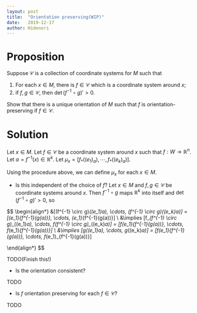 ```yaml
---
layout: post
title:  "Orientation preserving(WIP)"
date:   2019-12-17
author: Hidenori
---
```


# Proposition
Suppose $\mathcal{C}$ is a collection of coordinate systems for $M$ such that

1. For each $x \in M$, there is $f \in \mathcal{C}$ which is a coordinate system around $x$;
1. if $f, g \in \mathcal{C}$, then $\det(f^{-1} \circ g)' > 0$.

Show that there is a unique orientation of $M$ such that $f$ is orientation-preserving if $f \in \mathcal{C}$.

# Solution
Let $x \in M$.
Let $f \in \mathcal{C}$ be a coordinate system around $x$ such that $f:W \rightarrow \mathbb{R}^n$.
Let $a = f^{-1}(x) \in \mathbb{R}^k$.
Let $\mu_x = [f_*((e_1)_a), \cdots, f_*((e_k)_a)]$.

Using the procedure above, we can define $\mu_x$ for each $x \in M$.

* Is this independent of the choice of $f$?
Let $x \in M$ and $f, g \in \mathcal{C}$ be coordinate systems around $x$.
Then $f^{-1} \circ g$ maps $\mathbb{R}^k$ into itself and $\det(f^{-1} \circ g)' > 0$, so

$$
\begin{align*}
  &[(f^{-1} \circ g)_*((e_1)_a), \cdots, (f^{-1} \circ g)_*((e_k)_a)] = [(e_1)_{f^{-1}(g(a))}, \cdots, (e_1)_{f^{-1}(g(a))}] \\
  &\implies [f_*(f^{-1} \circ g)_*((e_1)_a), \cdots, f_*(f^{-1} \circ g)_*((e_k)_a)] = [f_*(e_1)_{f^{-1}(g(a))}, \cdots, f_*(e_1)_{f^{-1}(g(a))}] \\
  &\implies [g_*((e_1)_a), \cdots, g_*((e_k)_a)] = [f_*(e_1)_{f^{-1}(g(a))}, \cdots, f_*(e_1)_{f^{-1}(g(a))}]

\end{align*}
$$

TODO(Finish this!)

* Is the orientation consistent?

TODO

* Is $f$ orientation preserving for each $f \in \mathcal{C}$?

TODO

